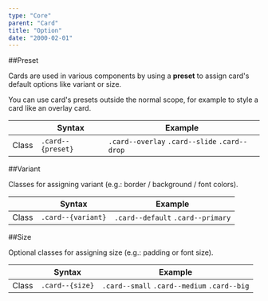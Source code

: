 ```yaml
---
type: "Core"
parent: "Card"
title: "Option"
date: "2000-02-01"
---
```


##Preset

Cards are used in various components by using a **preset** to assign card's default options like variant or size.

You can use card's presets outside the normal scope, for example to style a card like an overlay card.

<div class="table--scroll">

|                         | Syntax                                    | Example                       |
| ----------------------- | ----------------------------------------- | ----------------------------- |
| Class                   | `.card--{preset}`                         | `.card--overlay` `.card--slide` `.card--drop` |

</div>

<demo>
  <demovanilla src="inline/core/card/preset">
  </demovanilla>
</demo>

##Variant

Classes for assigning variant (e.g.: border / background / font colors).

<div class="table--scroll">

|                         | Syntax                                    | Example                       |
| ----------------------- | ----------------------------------------- | ----------------------------- |
| Class                   | `.card--{variant}`                        | `.card--default` `.card--primary` |

</div>

<demo>
  <demovanilla src="inline/core/card/variant">
  </demovanilla>
</demo>

##Size

Optional classes for assigning size (e.g.: padding or font size).

<div class="table--scroll">

|                         | Syntax                                    | Example                       |
| ----------------------- | ----------------------------------------- | ----------------------------- |
| Class                   | `.card--{size}`                           | `.card--small` `.card--medium` `.card--big`|

</div>

<demo>
  <demovanilla src="inline/core/card/size">
  </demovanilla>
</demo>
